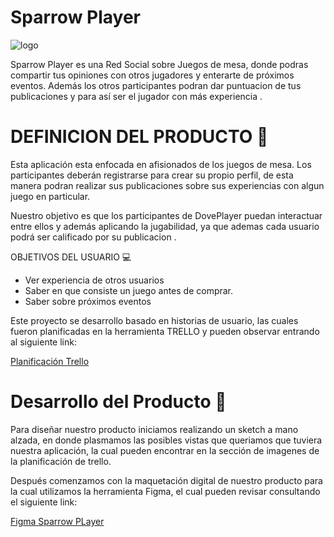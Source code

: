 
# Sparrow Player 
 ![logo](./src/img/logode.png "logotipo")


Sparrow Player es una Red Social sobre Juegos de mesa, donde podras compartir tus opiniones con otros jugadores y enterarte de próximos eventos. Además los otros participantes podran dar puntuacion de tus publicaciones y para así ser el jugador con más experiencia . 




  
# DEFINICION DEL PRODUCTO 🔎
 Esta aplicación esta enfocada en afisionados de los juegos de mesa.
Los participantes deberán registrarse para crear su propio perfil, de esta manera podran realizar sus publicaciones sobre sus experiencias con algun juego en particular.


Nuestro objetivo es que los participantes de DovePlayer puedan interactuar entre ellos y además aplicando la jugabilidad, ya que ademas cada usuario podrá ser calificado por su publicacion .




OBJETIVOS DEL USUARIO 💻 
- Ver experiencia de otros usuarios
- Saber en que consiste un juego antes de comprar.
- Saber sobre próximos eventos 


Este proyecto se desarrollo basado en historias de usuario, las cuales fueron planificadas en la herramienta TRELLO y pueden observar entrando al siguiente link:

[Planificación Trello](https://trello.com/b/6t8b40Fi/dove-player)

# Desarrollo del Producto 🚀

Para diseñar nuestro producto iniciamos realizando un sketch a mano alzada, en donde plasmamos las posibles vistas que queriamos que tuviera nuestra aplicación, la cual pueden encontrar en la sección de imagenes de la planificación de trello.

Después comenzamos con la maquetación digital de nuestro producto para la cual utilizamos la herramienta Figma, el cual pueden revisar consultando el siguiente link:

[Figma Sparrow PLayer](https://www.figma.com/proto/N6tQyt7i4cmFYI9R6ZVrJR/DovePlayer?node-id=1%3A2&scaling=scale-down)
